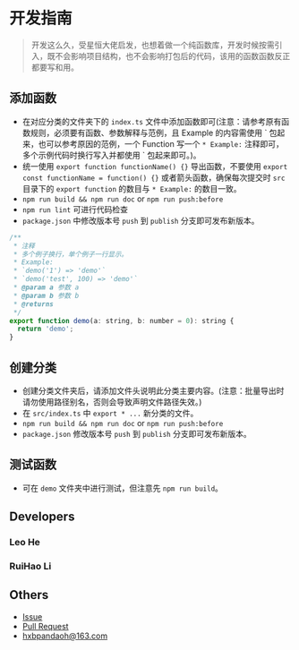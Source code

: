 # 开发指南

> 开发这么久，受星恒大佬启发，也想着做一个纯函数库，开发时候按需引入，既不会影响项目结构，也不会影响打包后的代码，该用的函数函数反正都要写和用。

## 添加函数

* 在对应分类的文件夹下的 `index.ts` 文件中添加函数即可(注意：请参考原有函数规则，必须要有函数、参数解释与范例，且 Example 的内容需使用 \` 包起来，也可以参考原因的范例，一个 Function 写一个 `* Example:` 注释即可，多个示例代码时换行写入并都使用 \` 包起来即可。)。
* 统一使用 `export function functionName() {}` 导出函数，不要使用 `export const functionName = function() {}` 或者箭头函数，确保每次提交时 `src` 目录下的 `export function` 的数目与 `* Example:` 的数目一致。
* `npm run build && npm run doc` or `npm run push:before`
* `npm run lint` 可进行代码检查
* `package.json` 中修改版本号 `push` 到 `publish` 分支即可发布新版本。

```javascript
/**
 * 注释
 * 多个例子换行，单个例子一行显示。
 * Example:
 * `demo('1') => 'demo'`
 * `demo('test', 100) => 'demo'`
 * @param a 参数 a
 * @param b 参数 b
 * @returns
 */
export function demo(a: string, b: number = 0): string {
  return 'demo';
}
```

## 创建分类

* 创建分类文件夹后，请添加文件头说明此分类主要内容。(注意：批量导出时请勿使用路径别名，否则会导致声明文件路径失效。)
* 在 `src/index.ts` 中 `export * ...` 新分类的文件。
* `npm run build && npm run doc` or `npm run push:before`
* `package.json` 修改版本号 `push` 到 `publish` 分支即可发布新版本。

## 测试函数

* 可在 `demo` 文件夹中进行测试，但注意先 `npm run build`。

## Developers

### Leo He
### RuiHao Li

## Others

* [Issue](https://github.com/pandaoh/js-xxx/issues)
* [Pull Request](https://github.com/pandaoh/js-xxx/pulls)
* [hxbpandaoh@163.com](mailto:hxbpandaoh@163.com)
